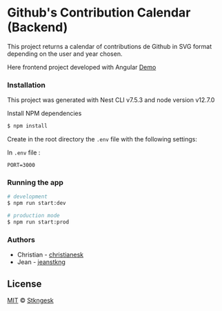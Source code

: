 
# Github's Contribution Calendar (Backend)

This project returns a calendar of contributions de Github in SVG format depending on the user and year chosen.

Here frontend project developed with Angular [Demo](https://github-contrib-calendar.web.app/)


### Installation
This project was generated with Nest CLI v7.5.3 and node version v12.7.0

Install NPM dependencies
```sh
$ npm install
```

Create in the root directory the `.env` file with the following settings:

In `.env` file :
```
PORT=3000
```

### Running the app

```bash
# development
$ npm run start:dev

# production mode
$ npm run start:prod
```


### Authors
* Christian - [christianesk](https://github.com/Christianesk)
* Jean - [jeanstkng](https://github.com/jeanstkng)

## License

[MIT][license] © [Stkngesk][website]

[license]: /LICENSE
[website]: https://stkngesk.tech